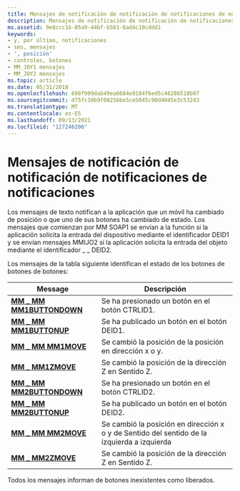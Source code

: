 ```yaml
---
title: Mensajes de notificación de notificación de notificaciones de notificaciones
description: Mensajes de notificación de notificación de notificaciones de notificaciones
ms.assetid: 9e8ccc1b-85a9-44bf-b561-6ad4c10cddd1
keywords:
- y, por último, notificaciones
- sms, mensajes
- ', posición'
- controles, botones
- MM_JOY1 mensajes
- MM_JOY2 mensajes
ms.topic: article
ms.date: 05/31/2018
ms.openlocfilehash: 698f999dab49ea6684e9184f6ed5c46286518b97
ms.sourcegitcommit: d75fc10b9f0825bbe5ce5045c90d4045e3c53243
ms.translationtype: MT
ms.contentlocale: es-ES
ms.lasthandoff: 09/13/2021
ms.locfileid: "127246206"
---
```

# <a name="joystick-notification-messages"></a>Mensajes de notificación de notificación de notificaciones de notificaciones

Los mensajes de texto notifican a la aplicación que un móvil ha cambiado de posición o que uno de sus botones ha cambiado de estado. Los mensajes que comienzan por MM SOAP1 se envían a la función si la aplicación solicita la entrada del dispositivo mediante el identificador DEID1 y se envían mensajes MMIJO2 si la aplicación solicita la entrada del objeto mediante el identificador \_ \_ DEID2.

Los mensajes de la tabla siguiente identifican el estado de los botones de botones de botones:



| Message                                         | Descripción                                                     |
|-------------------------------------------------|-----------------------------------------------------------------|
| [**MM \_ MM MM1BUTTONDOWN**](mm-joy1buttondown.md) | Se ha presionado un botón en el botón CTRLID1.              |
| [**MM \_ MM MM1BUTTONUP**](mm-joy1buttonup.md)     | Se ha publicado un botón en el botón DEID1.             |
| [**MM \_ MM MM1MOVE**](mm-joy1move.md)             | Se cambió la posición de la posición en dirección x o y. |
| [**MM \_ MM1ZMOVE**](mm-joy1zmove.md)           | Se cambió la posición de la dirección Z en Sentido Z.       |
| [**MM \_ MM MM2BUTTONDOWN**](mm-joy2buttondown.md) | Se ha presionado un botón en el botón CTRLID2.              |
| [**MM \_ MM MM2BUTTONUP**](mm-joy2buttonup.md)     | Se ha publicado un botón en el botón DEID2.             |
| [**MM \_ MM MM2MOVE**](mm-joy2move.md)             | Se cambió la posición en dirección x o y de Sentido del sentido de la izquierda a izquierda  |
| [**MM \_ MM2ZMOVE**](mm-joy2zmove.md)           | Se cambió la posición de la dirección Z en Sentido Z.       |



 

Todos los mensajes informan de botones inexistentes como liberados.

 

 




